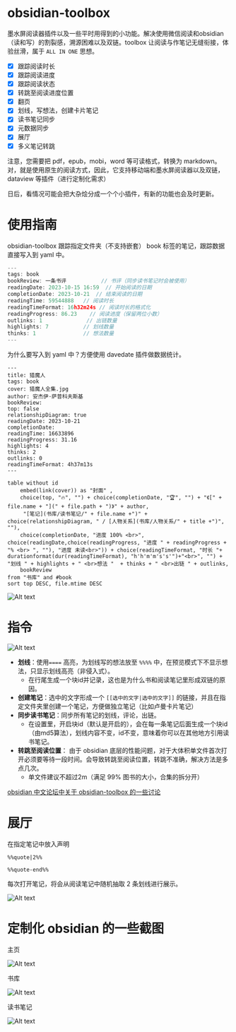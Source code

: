 # obsidian-toolbox

墨水屏阅读器插件以及一些平时用得到的小功能。解决使用微信阅读和obsidian（读和写）的割裂感，溯源困难以及双链。toolbox 让阅读与作笔记无缝衔接，体验丝滑，属于 `ALL IN ONE` 思想。

- [x] 跟踪阅读时长
- [x] 跟踪阅读进度
- [x] 跟踪阅读状态
- [x] 转跳至阅读进度位置
- [x] 翻页
- [x] 划线，写想法，创建卡片笔记
- [x] 读书笔记同步
- [x] 元数据同步
- [x] 展厅
- [x] 多义笔记转跳

注意，您需要把 pdf，epub，mobi，word 等可读格式，转换为 markdown。对，就是使用原生的阅读方式，因此，它支持移动端和墨水屏阅读器以及双链，dataview 等插件（进行定制化需求）

日后，看情况可能会把大杂烩分成一个个小插件，有新的功能也会及时更新。

# 使用指南

obsidian-toolbox 跟踪指定文件夹（不支持嵌套） book 标签的笔记，跟踪数据直接写入到 yaml 中。

```js
---
tags: book
bookReview: 一条书评           // 书评（同步读书笔记时会被使用）
readingDate: 2023-10-15 16:59  // 开始阅读的日期
completionDate: 2023-10-21  // 结束阅读的日期
readingTime: 59544888   // 阅读时长
readingTimeFormat: 16h32m24s // 阅读时长的格式化
readingProgress: 86.23    // 阅读进度（保留两位小数）
outlinks: 1              // 出链数量
highlights: 7           // 划线数量
thinks: 1               // 想法数量
---
```

为什么要写入到 yaml 中？方便使用 davedate 插件做数据统计。

```
---
title: 猎魔人
tags: book
cover: 猎魔人全集.jpg
author: 安杰伊·萨普科夫斯基
bookReview: 
top: false
relationshipDiagram: true
readingDate: 2023-10-21
completionDate: 
readingTime: 16633896
readingProgress: 31.16
highlights: 4
thinks: 2
outlinks: 0
readingTimeFormat: 4h37m13s
---
```

```dataview
table without id
	embed(link(cover)) as "封面" ,
	choice(top, "🔥", "") + choice(completionDate, "🏆", "") + "《[" + file.name + "](" + file.path + ")》" + author,
	 "[笔记](书库/读书笔记/" + file.name +")" + choice(relationshipDiagram, " / [人物关系](书库/人物关系/" + title +")", ""),
	choice(completionDate, "进度 100% <br>", choice(readingDate,choice(readingProgress, "进度 " + readingProgress + "% <br> ", ""), "进度 未读<br>")) + choice(readingTimeFormat, "时长 "+ durationformat(dur(readingTimeFormat), "h'h'm'm's's'")+"<br>", "") + "划线 " + highlights + " <br>想法 "  + thinks + " <br>出链 " + outlinks,
	bookReview
from "书库" and #book
sort top DESC, file.mtime DESC
```
![Alt text](resource/image-1.png)

# 指令

![Alt text](resource/image4.png)

- **划线**：使用`====` 高亮，为划线写的想法放至 `%%%%` 中，在预览模式下不显示想法，只显示划线高亮（非侵入式）。
    - 在行尾生成一个块id并记录，这也是为什么书和阅读笔记里形成双链的原因。
- **创建笔记**：选中的文字形成一个 `[[选中的文字|选中的文字]]` 的链接，并且在指定文件夹里创建一个笔记，方便做独立笔记（比如卢曼卡片笔记）
- **同步读书笔记**：同步所有笔记的划线，评论，出链。
    - 在设置里，开启块id（默认是开启的），会在每一条笔记后面生成一个块id（由md5算法），划线内容不变，id不变，意味着你可以在其他地方引用读书笔记。
- **转跳至阅读位置**： 由于 obsidian 底层的性能问题，对于大体积单文件首次打开必须要等待一段时间。会导致转跳至阅读位置，转跳不准确，解决方法是多点几次。
    - 单文件建议不超过2m（满足 99% 图书的大小，合集的拆分开）

[obsidian 中文论坛中关于 obsidian-toolbox 的一些讨论](https://forum-zh.obsidian.md/t/topic/24904)

# 展厅

在指定笔记中放入声明

```
%%quote|2%%

%%quote-end%%

```

每次打开笔记，将会从阅读笔记中随机抽取 2 条划线进行展示。


![Alt text](resource/image5.png)

# 定制化 obsidian 的一些截图

主页

![Alt text](resource/image.png)

书库

![Alt text](resource/image-1.png)

读书笔记

![Alt text](resource/image3.png)